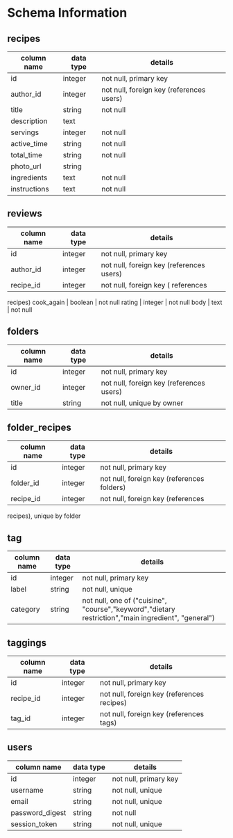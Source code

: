 # Schema Information

## recipes
column name | data type | details
------------|-----------|-----------------------
id          | integer   | not null, primary key
author_id    | integer   | not null, foreign key (references users)
title       | string    | not null
description | text      |
servings    | integer   | not null
active_time | string    | not null
total_time  | string    | not null
photo_url   | string    |
ingredients | text      | not null
instructions| text      | not null

## reviews
column name | data type | details
------------|-----------|-----------------------
id          | integer   | not null, primary key
author_id   | integer   | not null, foreign key (references users)
recipe_id   | integer   | not null, foreign key ( references
recipes)
cook_again  | boolean   | not null
rating      | integer   | not null
body        | text      | not null

## folders
column name | data type | details
------------|-----------|-----------------------
id          | integer   | not null, primary key
owner_id    | integer   | not null, foreign key (references users)
title       | string    | not null, unique by owner

## folder_recipes
column name  | data type | details
------------ |-----------|-----------------------
id           | integer   | not null, primary key
folder_id    | integer   | not null, foreign key (references folders)
recipe_id    | integer   | not null, foreign key (references
recipes), unique by folder

## tag
column name | data type | details
------------|-----------|-----------------------
id          | integer   | not null, primary key
label       | string    | not null, unique
category    | string    | not null, one of ("cuisine", "course","keyword","dietary restriction","main ingredient", "general")

## taggings
column name | data type | details
------------|-----------|-----------------------
id          | integer   | not null, primary key
recipe_id   | integer   | not null, foreign key (references recipes)
tag_id      | integer   | not null, foreign key (references tags)

## users
column name     | data type | details
----------------|-----------|-----------------------
id              | integer   | not null, primary key
username        | string    | not null, unique
email           | string    | not null, unique
password_digest | string    | not null
session_token   | string    | not null, unique
